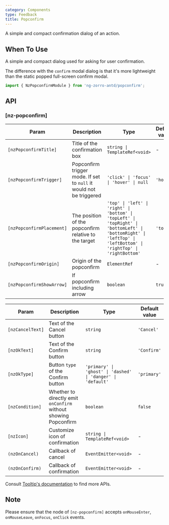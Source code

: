 ```yaml
---
category: Components
type: Feedback
title: Popconfirm
---
```


A simple and compact confirmation dialog of an action.

## When To Use

A simple and compact dialog used for asking for user confirmation.

The difference with the `confirm` modal dialog is that it's more lightweight than the static popped full-screen confirm modal.

```ts
import { NzPopconfirmModule } from 'ng-zorro-antd/popconfirm';
```

## API

### [nz-popconfirm]

| Param                     | Description                                                         | Type                                                                                                                                                             | Default value |
| ------------------------- | ------------------------------------------------------------------- | ---------------------------------------------------------------------------------------------------------------------------------------------------------------- | ------------- |
| `[nzPopconfirmTitle]`     | Title of the confirmation box                                       | `string \| TemplateRef<void>`                                                                                                                                    | -             |
| `[nzPopconfirmTrigger]`   | Popconfirm trigger mode. If set to `null` it would not be triggered | `'click' \| 'focus' \| 'hover' \| null`                                                                                                                          | `'hover'`     |
| `[nzPopconfirmPlacement]` | The position of the popconfirm relative to the target               | `'top' \| 'left' \| 'right' \| 'bottom' \| 'topLeft' \| 'topRight' \| 'bottomLeft' \| 'bottomRight' \| 'leftTop' \| 'leftBottom' \| 'rightTop' \| 'rightBottom'` | `'top'`       |
| `[nzPopconfirmOrigin]`    | Origin of the popconfirm                                            | `ElementRef`                                                                                                                                                     | -             |
| `[nzPopconfirmShowArrow]` | If popconfirm including arrow                                       | `boolean`                                                                                                                                                        | `true`        |


| Param            | Description                                                     | Type                                                        | Default value |
| ---------------- | --------------------------------------------------------------- | ----------------------------------------------------------- | ------------- |
| `[nzCancelText]` | Text of the Cancel button                                       | `string`                                                    | `'Cancel'`    |
| `[nzOkText]`     | Text of the Confirm button                                      | `string`                                                    | `'Confirm'`   |
| `[nzOkType]`     | Button `type` of the Confirm button                             | `'primary' \| 'ghost' \| 'dashed' \| 'danger' \| 'default'` | `'primary'`   |
| `[nzCondition]`  | Whether to directly emit `onConfirm` without showing Popconfirm | `boolean`                                                   | `false`       |
| `[nzIcon]`       | Customize icon of confirmation                                  | `string \| TemplateRef<void>`                               | -             |
| `(nzOnCancel)`   | Callback of cancel                                              | `EventEmitter<void>`                                        | -             |
| `(nzOnConfirm)`  | Callback of confirmation                                        | `EventEmitter<void>`                                        | -             |

Consult [Tooltip's documentation](/components/tooltip/en#api) to find more APIs.

## Note

Please ensure that the node of `[nz-popconfirm]` accepts `onMouseEnter`, `onMouseLeave`, `onFocus`, `onClick` events.
